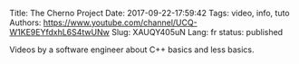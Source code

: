 Title: The Cherno Project
Date: 2017-09-22-17:59:42
Tags: video, info, tuto
Authors: https://www.youtube.com/channel/UCQ-W1KE9EYfdxhL6S4twUNw
Slug: XAUQY405uN
Lang: fr
status: published

Videos by a software engineer about C++ basics and less basics.
